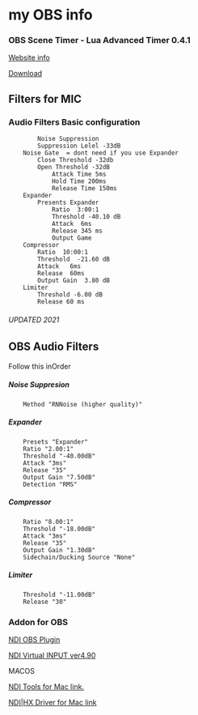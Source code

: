 # my OBS info


### OBS Scene Timer - Lua Advanced Timer 0.4.1

[Website info](https://obsproject.com/forum/threads/advanced-timer.81539/page-2)

[Download](https://obsproject.com/forum/resources/advanced-timer.637/download)


## Filters for MIC

### Audio Filters Basic configuration
```
        Noise Suppression
		Suppression Lelel -33dB
	Noise Gate  = dont need if you use Expander
		Close Threshold -32db
		Open Threshold -32dB
			Attack Time 5ms
			Hold Time 200ms
			Release Time 150ms
	Expander
		Presents Expander
			Ratio  3:00:1
			Threshold -40.10 dB
			Attack  6ms
			Release 345 ms
			Output Game
	Compressor
		Ratio  10:00:1
		Threshold  -21.60 dB
		Attack   6ms
		Release  60ms
		Output Gain  3.80 dB
	Limiter
		Threshold -6.00 dB
		Release 60 ms
```
###### UPDATED 2021
## OBS Audio Filters

Follow this inOrder
##### Noise Suppresion
``` 
	Method "RNNoise (higher quality)" 
```
##### Expander
```
	Presets "Expander"
	Ratio "2.00:1"
	Threshold "-40.00dB"
	Attack "3ms"
	Release "35"
	Output Gain "7.50dB"
	Detection "RMS" 
```
##### Compressor
```
	Ratio "8.00:1"
	Threshold "-18.00dB"
	Attack "3ms"
	Release "35"
	Output Gain "1.30dB"
	Sidechain/Ducking Source "None"
```
##### Limiter
````
	Threshold "-11.00dB"
	Release "30"
````


### Addon for OBS
[NDI OBS Plugin](https://github.com/Palakis/obs-ndi/releases/tag/4.9.1)

[NDI Virtual INPUT ver4.90](https://b0e4fe3766b8739d74f9-437b8dd50f60b69cf0974b538e50585b.ssl.cf1.rackcdn.com/Utilities/NDI_Tools/NDI%204%20Tools.exe)

MACOS

[NDI Tools for Mac link. ](https://b0e4fe3766b8739d74f9-437b8dd50f60b69cf0974b538e50585b.ssl.cf1.rackcdn.com/Utilities/SDK/NDI_SDK_Mac/NewTekNDIToolsForMacOS.dmg)

[NDI|HX Driver for Mac link](https://077331edbcb8e68d212a-bfe57ec74076e9cb0c74346d8bd35c21.ssl.cf1.rackcdn.com/NDIHX/OSX/NewTekNDIHXDriverForMacOS.dmg)
